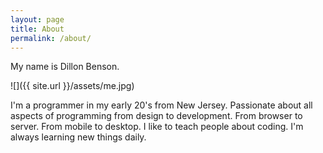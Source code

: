 ```yaml
---
layout: page
title: About
permalink: /about/
---
```

My name is Dillon Benson.

![]({{ site.url }}/assets/me.jpg)

I'm a programmer in my early 20's from New Jersey. Passionate about all aspects of programming from design to development. From browser to server. From mobile to desktop. I like to teach people about coding. I'm always learning new things daily.
